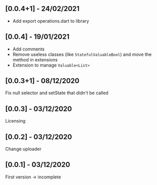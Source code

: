 ## [0.0.4+1] - 24/02/2021
-   Add export operations.dart to library
## [0.0.4] - 19/01/2021
-   Add comments
-   Remove useless classes (like ``StatefulValuableBool``) and move the method in extensions
-   Extension to manage ``Valuable<List>`` 
## [0.0.3+1] - 08/12/2020
Fix null selector and setState that didn't be called
## [0.0.3] - 03/12/2020
Licensing
## [0.0.2] - 03/12/2020
Change uploader
## [0.0.1] - 03/12/2020
First version -> incomplete
